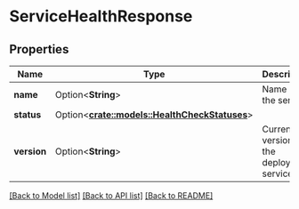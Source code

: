 # ServiceHealthResponse

## Properties

Name | Type | Description | Notes
------------ | ------------- | ------------- | -------------
**name** | Option<**String**> | Name of the service | [optional]
**status** | Option<[**crate::models::HealthCheckStatuses**](HealthCheckStatuses.md)> |  | [optional]
**version** | Option<**String**> | Current version for the deployed service | [optional]

[[Back to Model list]](../README.md#documentation-for-models) [[Back to API list]](../README.md#documentation-for-api-endpoints) [[Back to README]](../README.md)



